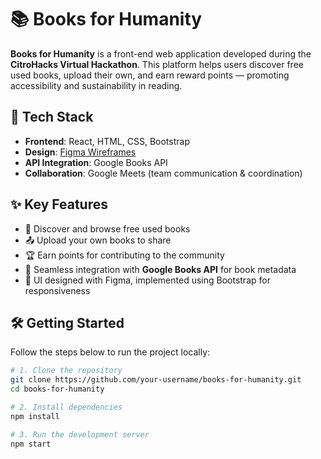 # 📚 Books for Humanity

**Books for Humanity** is a front-end web application developed during the **CitroHacks Virtual Hackathon**. This platform helps users discover free used books, upload their own, and earn reward points — promoting accessibility and sustainability in reading.

## 🚀 Tech Stack

- **Frontend**: React, HTML, CSS, Bootstrap  
- **Design**: [Figma Wireframes](https://www.figma.com/design/Das4de0DIkxVmM6MdPvKP4/CitroHacks?node-id=0-1&p=f&t=aStN6bNOSstk5OBi-0)  
- **API Integration**: Google Books API  
- **Collaboration**: Google Meets (team communication & coordination)

## ✨ Key Features

- 🔎 Discover and browse free used books  
- 📤 Upload your own books to share  
- 🏆 Earn points for contributing to the community  
- 🔗 Seamless integration with **Google Books API** for book metadata  
- 🎨 UI designed with Figma, implemented using Bootstrap for responsiveness

## 🛠️ Getting Started

Follow the steps below to run the project locally:

```bash
# 1. Clone the repository
git clone https://github.com/your-username/books-for-humanity.git
cd books-for-humanity

# 2. Install dependencies
npm install

# 3. Run the development server
npm start
